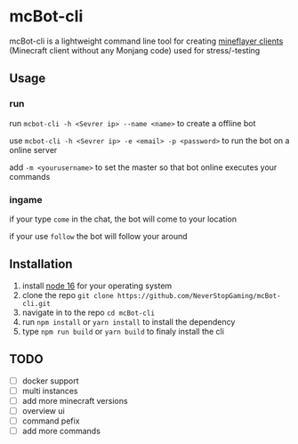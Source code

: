 # mcBot-cli

mcBot-cli is a lightweight command line tool for creating [mineflayer clients](https://github.com/PrismarineJS/mineflayer/) (Minecraft client without any Monjang code) used for  stress/-testing

## Usage

### run

run `mcbot-cli -h <Sevrer ip> --name <name>` to create a offline bot

use `mcbot-cli -h <Sevrer ip> -e <email> -p <password>` to run the bot on a online server

add `-m <yourusername>` to set the master so that bot online executes your commands

### ingame

if your type `come` in the chat, the bot will come to your location

if your use `follow` the bot will follow your around

## Installation

1. install [node 16](https://nodejs.org/) for your operating system
2. clone the repo `git clone https://github.com/NeverStopGaming/mcBot-cli.git`
3. navigate in to the repo `cd mcBot-cli` 
4. run `npm install` or `yarn install` to install the dependency
5. type `npm run build` or `yarn build` to finaly install the cli

## TODO

- [ ] docker support
- [ ] multi instances
- [ ] add more minecraft versions
- [ ] overview ui
- [ ] command pefix
- [ ] add more commands
